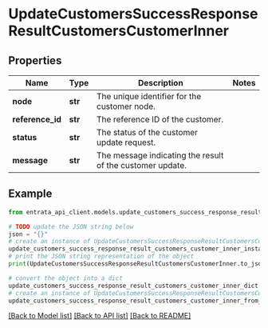 # UpdateCustomersSuccessResponseResultCustomersCustomerInner


## Properties

Name | Type | Description | Notes
------------ | ------------- | ------------- | -------------
**node** | **str** | The unique identifier for the customer node. | 
**reference_id** | **str** | The reference ID of the customer. | 
**status** | **str** | The status of the customer update request. | 
**message** | **str** | The message indicating the result of the customer update. | 

## Example

```python
from entrata_api_client.models.update_customers_success_response_result_customers_customer_inner import UpdateCustomersSuccessResponseResultCustomersCustomerInner

# TODO update the JSON string below
json = "{}"
# create an instance of UpdateCustomersSuccessResponseResultCustomersCustomerInner from a JSON string
update_customers_success_response_result_customers_customer_inner_instance = UpdateCustomersSuccessResponseResultCustomersCustomerInner.from_json(json)
# print the JSON string representation of the object
print(UpdateCustomersSuccessResponseResultCustomersCustomerInner.to_json())

# convert the object into a dict
update_customers_success_response_result_customers_customer_inner_dict = update_customers_success_response_result_customers_customer_inner_instance.to_dict()
# create an instance of UpdateCustomersSuccessResponseResultCustomersCustomerInner from a dict
update_customers_success_response_result_customers_customer_inner_from_dict = UpdateCustomersSuccessResponseResultCustomersCustomerInner.from_dict(update_customers_success_response_result_customers_customer_inner_dict)
```
[[Back to Model list]](../README.md#documentation-for-models) [[Back to API list]](../README.md#documentation-for-api-endpoints) [[Back to README]](../README.md)


